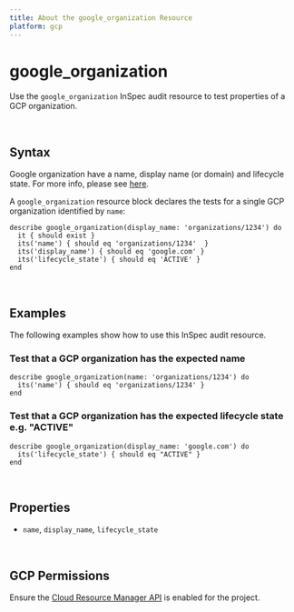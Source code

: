 ```yaml
---
title: About the google_organization Resource
platform: gcp
---
```


# google\_organization

Use the `google_organization` InSpec audit resource to test properties of a GCP organization.  

<br>

## Syntax

Google organization have a name, display name (or domain) and lifecycle state. For more info, please see [here](https://cloud.google.com/resource-manager/docs/creating-managing-organization).

A `google_organization` resource block declares the tests for a single GCP organization identified by `name`:

    describe google_organization(display_name: 'organizations/1234') do
      it { should exist }
      its('name') { should eq 'organizations/1234'  }
      its('display_name') { should eq 'google.com' }
      its('lifecycle_state') { should eq 'ACTIVE' }
    end

<br>

## Examples

The following examples show how to use this InSpec audit resource.

### Test that a GCP organization has the expected name

    describe google_organization(name: 'organizations/1234') do
      its('name') { should eq 'organizations/1234' }
    end

### Test that a GCP organization has the expected lifecycle state e.g. "ACTIVE"

    describe google_organization(display_name: 'google.com') do
      its('lifecycle_state') { should eq "ACTIVE" }
    end

<br>

## Properties

*  `name`, `display_name`, `lifecycle_state`

<br>


## GCP Permissions

Ensure the [Cloud Resource Manager API](https://console.cloud.google.com/apis/library/cloudresourcemanager.googleapis.com/) is enabled for the project.